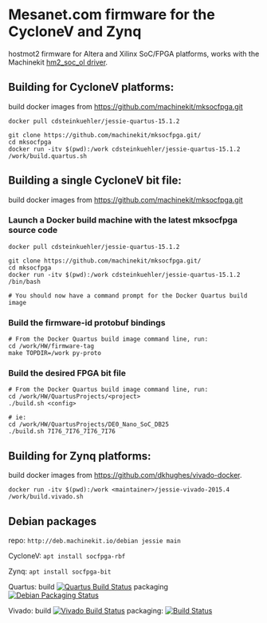 
# Mesanet.com firmware for the CycloneV and Zynq

hostmot2 firmware for Altera and Xilinx SoC/FPGA platforms, works with the Machinekit [hm2_soc_ol driver](http://www.machinekit.io/docs/man/man9/hm2_soc_ol/).

## Building for CycloneV platforms:

build docker images from https://github.com/machinekit/mksocfpga.git

````
docker pull cdsteinkuehler/jessie-quartus-15.1.2

git clone https://github.com/machinekit/mksocfpga.git/
cd mksocfpga
docker run -itv $(pwd):/work cdsteinkuehler/jessie-quartus-15.1.2 /work/build.quartus.sh
````

## Building a single CycloneV bit file:

build docker images from https://github.com/machinekit/mksocfpga.git

### Launch a Docker build machine with the latest mksocfpga source code
````
docker pull cdsteinkuehler/jessie-quartus-15.1.2

git clone https://github.com/machinekit/mksocfpga.git/
cd mksocfpga
docker run -itv $(pwd):/work cdsteinkuehler/jessie-quartus-15.1.2 /bin/bash

# You should now have a command prompt for the Docker Quartus build image
````

### Build the firmware-id protobuf bindings
````
# From the Docker Quartus build image command line, run:
cd /work/HW/firmware-tag
make TOPDIR=/work py-proto
````

### Build the desired FPGA bit file
````
# From the Docker Quartus build image command line, run:
cd /work/HW/QuartusProjects/<project>
./build.sh <config>

# ie:
cd /work/HW/QuartusProjects/DE0_Nano_SoC_DB25
./build.sh 7I76_7I76_7I76_7I76
````

## Building for Zynq platforms:

build docker images from https://github.com/dkhughes/vivado-docker.

````
docker run -itv $(pwd):/work <maintainer>/jessie-vivado-2015.4 /work/build.vivado.sh
````

## Debian packages

repo: `http://deb.machinekit.io/debian jessie main`

CycloneV: `apt install socfpga-rbf`

Zynq: `apt install socfpga-bit`

Quartus: build [![Quartus Build Status](https://jenkins.machinekit.io/buildStatus/icon?job=mksocfpga-quartus)](https://jenkins.machinekit.io/job/mksocfpga-quartus)
packaging [![Debian Packaging Status](https://jenkins.machinekit.io/buildStatus/icon?job=mksocfpga-packaging-quartus)](https://jenkins.machinekit.io/job/mksocfpga-packaging-quartus)

Vivado: build [![Vivado Build Status](https://jenkins.machinekit.io/buildStatus/icon?job=mksocfpga-vivado)](https://jenkins.machinekit.io/job/mksocfpga-vivado)
packaging: [![Build Status](https://jenkins.machinekit.io/buildStatus/icon?job=mksocfpga-packaging-vivado)](https://jenkins.machinekit.io/job/mksocfpga-packaging-vivado)

